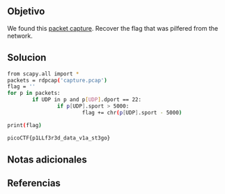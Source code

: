 ## Objetivo
We found this [packet capture](https://jupiter.challenges.picoctf.org/static/b506393b6f9d53b94011df000c534759/capture.pcap). Recover the flag that was pilfered from the network.

## Solucion
```bash
from scapy.all import *
packets = rdpcap('capture.pcap')
flag = ''
for p in packets:
        if UDP in p and p[UDP].dport == 22:
                if p[UDP].sport > 5000:
                        flag += chr(p[UDP].sport - 5000)

print(flag)

picoCTF{p1LLf3r3d_data_v1a_st3go}

```

## Notas adicionales

## Referencias